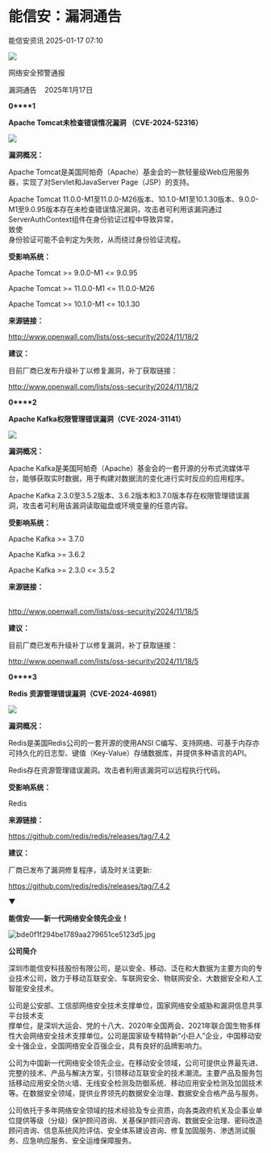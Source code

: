 #  能信安：漏洞通告   
 能信安资讯   2025-01-17 07:10  
  
![](https://mmbiz.qpic.cn/sz_mmbiz_png/f7EgONBwTiczHywS96WgqMhmnIEn4ML1H7mxNiafc3WP21ulZCEH0IuvghqpKWwjAkkBMy3FcG4aUibWKWRJUBRdw/640?wx_fmt=png&from=appmsg "")  
  
网络安全预警通报  
  
漏洞通告    2025年1月17日  
  
  
  
**0****1**  
  
**Apache Tomcat未检查错误情况漏洞 （CVE-2024-52316）**  
  
![](https://mmbiz.qpic.cn/sz_mmbiz_png/f7EgONBwTiczHywS96WgqMhmnIEn4ML1HibwQNAB2RgpMmXQAeL6I8f8hica2YTA1xkiaibvuL9Ly8aA7dG4r33R1kg/640?wx_fmt=png&from=appmsg "")  
  
  
  
**漏洞概况：**  
  
Apache Tomcat是美国阿帕奇（Apache）基金会的一款轻量级Web应用服务器，实现了对Servlet和JavaServer Page（JSP）的支持。  
  
Apache Tomcat 11.0.0-M1至11.0.0-M26版本、10.1.0-M1至10.1.30版本、9.0.0-M1至9.0.95版本存在未检查错误情况漏洞，攻击者可利用该漏洞通过ServerAuthContext组件在身份验证过程中导致异常，  
致使  
身份验证可能不会判定为失败，从而绕过身份验证流程。  
  
  
**受影响系统：**  
  
Apache Tomcat >= 9.0.0-M1 <= 9.0.95  
  
Apache Tomcat >= 11.0.0-M1 <= 11.0.0-M26  
  
Apache Tomcat >= 10.1.0-M1 <= 10.1.30  
  
  
**来源链接：**  
  
http://www.openwall.com/lists/oss-security/2024/11/18/2  
  
  
**建议：**  
  
目前厂商已发布升级补丁以修复漏洞，补丁获取链接：  
  
http://www.openwall.com/lists/oss-security/2024/11/18/2  
  
  
**0****2**  
  
**Apache Kafka权限管理错误漏洞（CVE-2024-31141）**  
  
![](https://mmbiz.qpic.cn/sz_mmbiz_png/f7EgONBwTiczHywS96WgqMhmnIEn4ML1HibwQNAB2RgpMmXQAeL6I8f8hica2YTA1xkiaibvuL9Ly8aA7dG4r33R1kg/640?wx_fmt=png&from=appmsg "")  
  
  
  
**漏洞概况：**  
  
Apache Kafka是美国阿帕奇（Apache）基金会的一套开源的分布式流媒体平台，能够获取实时数据，用于构建对数据流的变化进行实时反应的应用程序。  
  
Apache Kafka 2.3.0至3.5.2版本、3.6.2版本和3.7.0版本存在权限管理错误漏洞，攻击者可利用该漏洞读取磁盘或环境变量的任意内容。  
  
  
**受影响系统：**  
  
Apache Kafka >= 3.7.0  
  
Apache Kafka >= 3.6.2  
  
Apache Kafka >= 2.3.0 <= 3.5.2  
  
  
**来源链接：**  
  
   
http://www.openwall.com/lists/oss-security/2024/11/18/5  
  
  
**建议：**  
  
目前厂商已发布升级补丁以修复漏洞，补丁获取链接：   
  
http://www.openwall.com/lists/oss-security/2024/11/18/5  
  
  
**0****3**  
  
**Redis 资源管理错误漏洞（CVE-2024-46981）**  
  
![](https://mmbiz.qpic.cn/sz_mmbiz_png/f7EgONBwTiczHywS96WgqMhmnIEn4ML1HibwQNAB2RgpMmXQAeL6I8f8hica2YTA1xkiaibvuL9Ly8aA7dG4r33R1kg/640?wx_fmt=png&from=appmsg "")  
  
  
  
**漏洞概况：**  
  
Redis是美国Redis公司的一套开源的使用ANSI C编写、支持网络、可基于内存亦可持久化的日志型、键值（Key-Value）存储数据库，并提供多种语言的API。  
  
Redis存在资源管理错误漏洞。攻击者利用该漏洞可以远程执行代码。  
  
  
**受影响系统：**  
  
Redis  
  
  
**来源链接：**  
  
https://github.com/redis/redis/releases/tag/7.4.2  
  
  
**建议：**  
  
厂商已发布了漏洞修复程序，请及时关注更新:  
  
https://github.com/redis/redis/releases/tag/7.4.2  
  
  
  
  
  
  
  
  
▼  
  
**能信安——新一代网络安全领先企业！**  
  
  
  
![](https://mmbiz.qpic.cn/mmbiz_jpg/f7EgONBwTicyukySMu6FXUXWDAkWwribspgqezQeNT68WySw9CozfOicqxGnISiaB0GFYXp3qXHmpmHzays0SBTSibQ/640?wx_fmt=jpeg "bde0f1f294be1789aa279651ce5123d5.jpg")  
  
**公司简介**  
  
  
  
深圳市能信安科技股份有限公司，是以安全、移动、泛在和大数据为主要方向的专业技术公司，致力于移动互联安全、车联网安全、物联网安全、大数据安全和人工智能安全技术。  
  
公司是公安部、工信部网络安全技术支撑单位，国家网络安全威胁和漏洞信息共享平台技术支  
撑单位，是深圳大运会、党的十八大、2020年全国两会、2021年联合国生物多样性大会网络安全技术支撑单位。公司是国家级专精特新“小巨人”企业，中国移动安全十强企业，全国网络安全百强企业，具有良好的品牌影响力。  
  
公司为中国新一代网络安全领先企业。在移动安全领域，公司可提供业界最先进、完整的技术、产品与解决方案，引领移动互联安全的技术潮流。主要产品及服务包括移动应用安全防火墙、无线安全检测及防御系统、移动应用安全检测及加固技术等。在数据安全领域，提供业界领先的数据安全治理、数据安全合格产品与服务。  
  
公司依托于多年网络安全领域的技术经验及专业资质，向各类政府机关及企事业单位提供等级（分级）保护顾问咨询、关基保护顾问咨询、数据安全治理、密码改造顾问咨询、信息系统风险评估、安全体系建设咨询、修复加固服务、渗透测试服务、应急响应服务、安全运维保障服务。  
  
  
  
  
  
  
  
  
